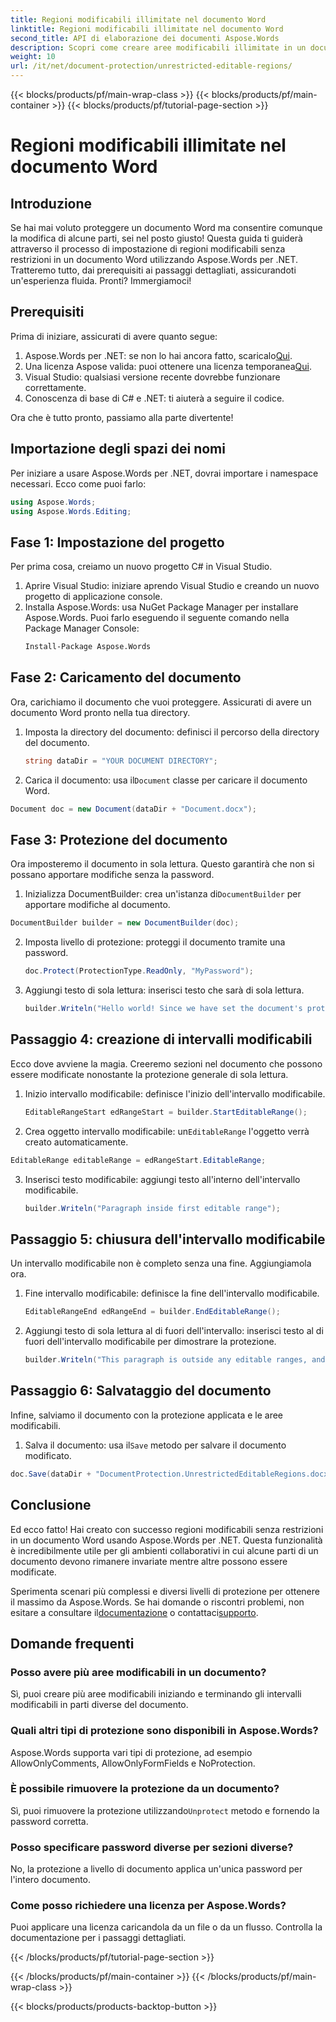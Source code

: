 ```yaml
---
title: Regioni modificabili illimitate nel documento Word
linktitle: Regioni modificabili illimitate nel documento Word
second_title: API di elaborazione dei documenti Aspose.Words
description: Scopri come creare aree modificabili illimitate in un documento Word utilizzando Aspose.Words per .NET con questa guida completa passo dopo passo.
weight: 10
url: /it/net/document-protection/unrestricted-editable-regions/
---
```


{{< blocks/products/pf/main-wrap-class >}}
{{< blocks/products/pf/main-container >}}
{{< blocks/products/pf/tutorial-page-section >}}

# Regioni modificabili illimitate nel documento Word

## Introduzione

Se hai mai voluto proteggere un documento Word ma consentire comunque la modifica di alcune parti, sei nel posto giusto! Questa guida ti guiderà attraverso il processo di impostazione di regioni modificabili senza restrizioni in un documento Word utilizzando Aspose.Words per .NET. Tratteremo tutto, dai prerequisiti ai passaggi dettagliati, assicurandoti un'esperienza fluida. Pronti? Immergiamoci!

## Prerequisiti

Prima di iniziare, assicurati di avere quanto segue:

1.  Aspose.Words per .NET: se non lo hai ancora fatto, scaricalo[Qui](https://releases.aspose.com/words/net/).
2. Una licenza Aspose valida: puoi ottenere una licenza temporanea[Qui](https://purchase.aspose.com/temporary-license/).
3. Visual Studio: qualsiasi versione recente dovrebbe funzionare correttamente.
4. Conoscenza di base di C# e .NET: ti aiuterà a seguire il codice.

Ora che è tutto pronto, passiamo alla parte divertente!

## Importazione degli spazi dei nomi

Per iniziare a usare Aspose.Words per .NET, dovrai importare i namespace necessari. Ecco come puoi farlo:

```csharp
using Aspose.Words;
using Aspose.Words.Editing;
```

## Fase 1: Impostazione del progetto

Per prima cosa, creiamo un nuovo progetto C# in Visual Studio.

1. Aprire Visual Studio: iniziare aprendo Visual Studio e creando un nuovo progetto di applicazione console.
2. Installa Aspose.Words: usa NuGet Package Manager per installare Aspose.Words. Puoi farlo eseguendo il seguente comando nella Package Manager Console:
   ```sh
   Install-Package Aspose.Words
   ```

## Fase 2: Caricamento del documento

Ora, carichiamo il documento che vuoi proteggere. Assicurati di avere un documento Word pronto nella tua directory.

1. Imposta la directory del documento: definisci il percorso della directory del documento.
   ```csharp
   string dataDir = "YOUR DOCUMENT DIRECTORY";
   ```
2.  Carica il documento: usa il`Document` classe per caricare il documento Word.
   ```csharp
   Document doc = new Document(dataDir + "Document.docx");
   ```

## Fase 3: Protezione del documento

Ora imposteremo il documento in sola lettura. Questo garantirà che non si possano apportare modifiche senza la password.

1.  Inizializza DocumentBuilder: crea un'istanza di`DocumentBuilder` per apportare modifiche al documento.
   ```csharp
   DocumentBuilder builder = new DocumentBuilder(doc);
   ```
2. Imposta livello di protezione: proteggi il documento tramite una password.
   ```csharp
   doc.Protect(ProtectionType.ReadOnly, "MyPassword");
   ```
3. Aggiungi testo di sola lettura: inserisci testo che sarà di sola lettura.
   ```csharp
   builder.Writeln("Hello world! Since we have set the document's protection level to read-only, we cannot edit this paragraph without the password.");
   ```

## Passaggio 4: creazione di intervalli modificabili

Ecco dove avviene la magia. Creeremo sezioni nel documento che possono essere modificate nonostante la protezione generale di sola lettura.

1. Inizio intervallo modificabile: definisce l'inizio dell'intervallo modificabile.
   ```csharp
   EditableRangeStart edRangeStart = builder.StartEditableRange();
   ```
2.  Crea oggetto intervallo modificabile: un`EditableRange` l'oggetto verrà creato automaticamente.
   ```csharp
   EditableRange editableRange = edRangeStart.EditableRange;
   ```
3. Inserisci testo modificabile: aggiungi testo all'interno dell'intervallo modificabile.
   ```csharp
   builder.Writeln("Paragraph inside first editable range");
   ```

## Passaggio 5: chiusura dell'intervallo modificabile

Un intervallo modificabile non è completo senza una fine. Aggiungiamola ora.

1. Fine intervallo modificabile: definisce la fine dell'intervallo modificabile.
   ```csharp
   EditableRangeEnd edRangeEnd = builder.EndEditableRange();
   ```
2. Aggiungi testo di sola lettura al di fuori dell'intervallo: inserisci testo al di fuori dell'intervallo modificabile per dimostrare la protezione.
   ```csharp
   builder.Writeln("This paragraph is outside any editable ranges, and cannot be edited.");
   ```

## Passaggio 6: Salvataggio del documento

Infine, salviamo il documento con la protezione applicata e le aree modificabili.

1.  Salva il documento: usa il`Save` metodo per salvare il documento modificato.
   ```csharp
   doc.Save(dataDir + "DocumentProtection.UnrestrictedEditableRegions.docx");
   ```

## Conclusione

Ed ecco fatto! Hai creato con successo regioni modificabili senza restrizioni in un documento Word usando Aspose.Words per .NET. Questa funzionalità è incredibilmente utile per gli ambienti collaborativi in cui alcune parti di un documento devono rimanere invariate mentre altre possono essere modificate. 

 Sperimenta scenari più complessi e diversi livelli di protezione per ottenere il massimo da Aspose.Words. Se hai domande o riscontri problemi, non esitare a consultare il[documentazione](https://reference.aspose.com/words/net/) o contattaci[supporto](https://forum.aspose.com/c/words/8).

## Domande frequenti

### Posso avere più aree modificabili in un documento?
Sì, puoi creare più aree modificabili iniziando e terminando gli intervalli modificabili in parti diverse del documento.

### Quali altri tipi di protezione sono disponibili in Aspose.Words?
Aspose.Words supporta vari tipi di protezione, ad esempio AllowOnlyComments, AllowOnlyFormFields e NoProtection.

### È possibile rimuovere la protezione da un documento?
 Sì, puoi rimuovere la protezione utilizzando`Unprotect` metodo e fornendo la password corretta.

### Posso specificare password diverse per sezioni diverse?
No, la protezione a livello di documento applica un'unica password per l'intero documento.

### Come posso richiedere una licenza per Aspose.Words?
Puoi applicare una licenza caricandola da un file o da un flusso. Controlla la documentazione per i passaggi dettagliati.

{{< /blocks/products/pf/tutorial-page-section >}}

{{< /blocks/products/pf/main-container >}}
{{< /blocks/products/pf/main-wrap-class >}}

{{< blocks/products/products-backtop-button >}}
